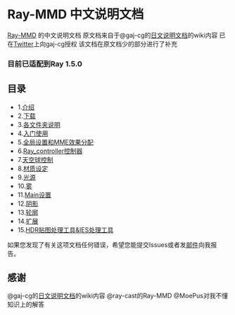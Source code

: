 # Ray-MMD 中文说明文档

[Ray-MMD](https://github.com/ray-cast/ray-mmd) 的中文说明文档
原文档来自于@gaj-cg的[日文说明文档](https://github.com/gaj-cg/ray-mmd-docs-ja)的wiki内容
已在[Twitter](https://twitter.com/suven1890753451/status/963678687773319170)上向gaj-cg授权
该文档在原文档少的部分进行了补充
### 目前已适配到Ray 1.5.0
## 目录
- 1.[介绍](Word/Introduction.md)
- 2.[下载](word/Download.md)
- 3.[各文件夹说明](word/FolderIntroduction.md)
- 4.[入门使用](word/Started.md)
- 5.[全局设置和MME效果分配](word/Conf.md)
- 6.[Ray_controller控制器](word/Controller.md)
- 7.[天空球控制](word/Skybox.md)
- 8.[材质设定](word/Materials.md)
- 9.[光源](word/Light.md)
- 10.[雾](word/Fog.md)
- 11.[Main设置](word/Main.md)
- 12.[阴影](word/Shadow.md)
- 13.[轮廓](word/Outline.md)
- 14.[扩展](word/Extension.md)
- 15.[HDR贴图处理工具&IES处理工具](word/Tool.md)


如果您发现了有关这项文档任何错误，希望您能提交Issues或者发<a href=mailto:imsuven@qq.com>邮件</a>向我报告。

## 感谢
@gaj-cg的[日文说明文档](https://github.com/gaj-cg/ray-mmd-docs-ja)的wiki内容
@ray-cast的Ray-MMD
@MoePus对我不懂知识上的解答
